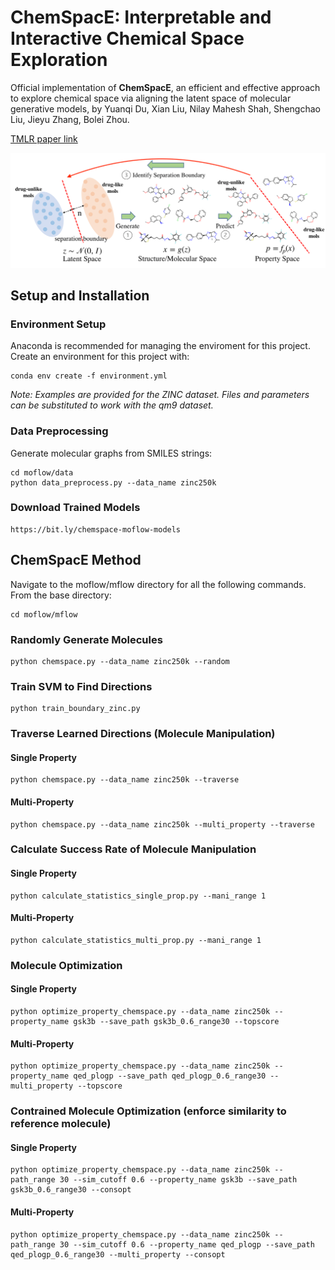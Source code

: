 # ChemSpacE: Interpretable and Interactive Chemical Space Exploration

Official implementation of **ChemSpacE**, an efficient and effective approach to explore chemical space via aligning the latent space of molecular generative models, by Yuanqi Du, Xian Liu, Nilay Mahesh Shah, Shengchao Liu, Jieyu Zhang, Bolei Zhou.

[TMLR paper link](https://openreview.net/forum?id=C1Xl8dYCBn)

![](img/chemspace_framework.png)

## Setup and Installation

### Environment Setup
Anaconda is recommended for managing the enviroment for this project. 
Create an environment for this project with:
```
conda env create -f environment.yml
```

*Note: Examples are provided for the ZINC dataset. Files and parameters can be substituted to work with the qm9 dataset.* 

### Data Preprocessing

Generate molecular graphs from SMILES strings:
```
cd moflow/data
python data_preprocess.py --data_name zinc250k
```

### Download Trained Models
```
https://bit.ly/chemspace-moflow-models
```

## ChemSpacE Method

Navigate to the moflow/mflow directory for all the following commands. From the base directory:
```
cd moflow/mflow
```

### Randomly Generate Molecules 
```
python chemspace.py --data_name zinc250k --random
```

### Train SVM to Find Directions
```
python train_boundary_zinc.py
```

### Traverse Learned Directions (Molecule Manipulation)
#### Single Property
```
python chemspace.py --data_name zinc250k --traverse
```
#### Multi-Property
```
python chemspace.py --data_name zinc250k --multi_property --traverse
```

### Calculate Success Rate of Molecule Manipulation
#### Single Property
```
python calculate_statistics_single_prop.py --mani_range 1
```
#### Multi-Property
```
python calculate_statistics_multi_prop.py --mani_range 1
```

### Molecule Optimization
#### Single Property
```
python optimize_property_chemspace.py --data_name zinc250k --property_name gsk3b --save_path gsk3b_0.6_range30 --topscore
```
#### Multi-Property
```
python optimize_property_chemspace.py --data_name zinc250k --property_name qed_plogp --save_path qed_plogp_0.6_range30 --multi_property --topscore
```

### Contrained Molecule Optimization (enforce similarity to reference molecule)
#### Single Property
```
python optimize_property_chemspace.py --data_name zinc250k --path_range 30 --sim_cutoff 0.6 --property_name gsk3b --save_path gsk3b_0.6_range30 --consopt
```
#### Multi-Property
```
python optimize_property_chemspace.py --data_name zinc250k --path_range 30 --sim_cutoff 0.6 --property_name qed_plogp --save_path qed_plogp_0.6_range30 --multi_property --consopt
```
